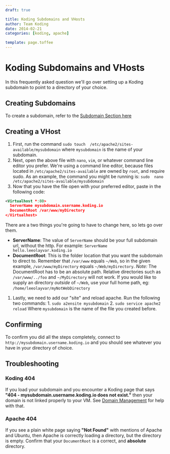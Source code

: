 ```yaml
---
draft: true

title: Koding Subdomains and VHosts
author: Team Koding
date: 2014-02-21
categories: [koding, apache]

template: page.toffee
---
```


# Koding Subdomains and VHosts

In this frequently asked question we'll go over setting up a Koding subdomain to point to a directory of your choice. 

## Creating Subdomains

To create a subdomain, refer to the [Subdomain Section 
here](/faq/vm-hostname/)

## Creating a VHost

1. First, run the command `sudo touch 
/etc/apache2/sites-available/mysubdomain` where `mysubdomain` is the name 
of your subdomain.
2. Next, open the above file with `nano`, `vim`, or whatever command line 
editor you prefer. We're using a command line editor, because files 
located in `/etc/apache2/sites-available` are owned by `root`, and 
require sudo. As an example, the command you might be running is: `sudo 
nano /etc/apache2/sites-available/mysubdomain`
3. Now that you have the file open with your preferred editor, paste in 
the following code:

```xml
<Virtualhost *:80>
  ServerName mysubdomain.username.koding.io
  DocumentRoot /var/www/myDirectory
</Virtualhost>
```

There are a two things you're going to have to change here, so lets go over them.
  * **ServerName**: The value of `ServerName` should be your full 
subdomain url, without the http. For example: `ServerName 
hello.leeolayvar.koding.io`
  * **DocumentRoot**: This is the folder location that you want the subdomain to direct to. Remember that `/var/www` equals `~/Web`, so in the given example, `/var/www/myDirectory` equals `~/Web/myDirectory`. _Note:_ The DocumentRoot has to be an absolute path. Relative directories such as `/var/www/../foo` and `~/MyDirectory` will not work. If you would like to supply an directory _outside_ of `~/Web`, use your full home path, eg: `/home/leeolayvar/myNotWebDirectory`
  1. Lastly, we need to add our "site" and reload apache. Run the following two commands: 
    1. `sudo a2ensite mysubdomain`
    2. `sudo service apache2 reload`
Where `mysubdomain` is the name of the file you created before.

## Confirming

To confirm you did all the steps completely, connect to 
`http://mysubdomain.username.koding.io` and you should see whatever you 
have in your directory of choice. 

## Troubleshooting

### Koding 404

If you load your subdomain and you encounter a Koding page that says 
**"404 - mysubdomain.username.koding.io does not exist."** then your 
domain is not linked properly to your VM. See [Domain 
Management](/docs/guides/domain-management/) for help with that. 

### Apache 404

If you see a plain white page saying **"Not Found"** with mentions of Apache and Ubuntu, then Apache is correctly loading a directory, but the directory is empty. Confirm that your `DocumentRoot` is a correct, and **absolute** directory.
